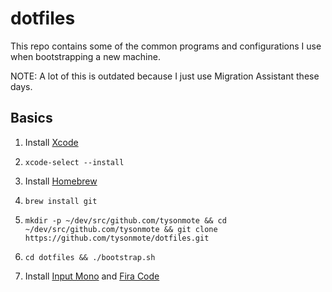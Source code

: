 # dotfiles

This repo contains some of the common programs and configurations I use when
bootstrapping a new machine.

NOTE: A lot of this is outdated because I just use Migration Assistant these
days.

## Basics

1. Install [Xcode](https://itunes.apple.com/us/app/xcode/id497799835?mt=12)

2. `xcode-select --install`

3. Install [Homebrew](http://brew.sh)

4. `brew install git`

5. `mkdir -p ~/dev/src/github.com/tysonmote && cd ~/dev/src/github.com/tysonmote && git clone https://github.com/tysonmote/dotfiles.git`

6. `cd dotfiles && ./bootstrap.sh`

7. Install [Input Mono](http://input.fontbureau.com) and [Fira
   Code](https://github.com/tonsky/FiraCode)
